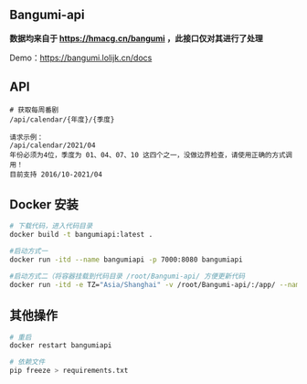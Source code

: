 ## Bangumi-api

**数据均来自于 https://hmacg.cn/bangumi ，此接口仅对其进行了处理**

Demo：https://bangumi.lolijk.cn/docs

## API

  ```
  # 获取每周番剧
  /api/calendar/{年度}/{季度}
  
  请求示例：
  /api/calendar/2021/04  
  年份必须为4位，季度为 01、04、07、10 这四个之一，没做边界检查，请使用正确的方式调用！
  目前支持 2016/10-2021/04 
  ```



## Docker 安装

```bash
# 下载代码，进入代码目录
docker build -t bangumiapi:latest .

#启动方式一
docker run -itd --name bangumiapi -p 7000:8080 bangumiapi

#启动方式二（将容器挂载到代码目录 /root/Bangumi-api/ 方便更新代码
docker run -itd -e TZ="Asia/Shanghai" -v /root/Bangumi-api/:/app/ --name Bangumi-api -p 7000:8080 bangumiapi
```

## 其他操作
```bash
# 重启
docker restart bangumiapi

# 依赖文件
pip freeze > requirements.txt

```